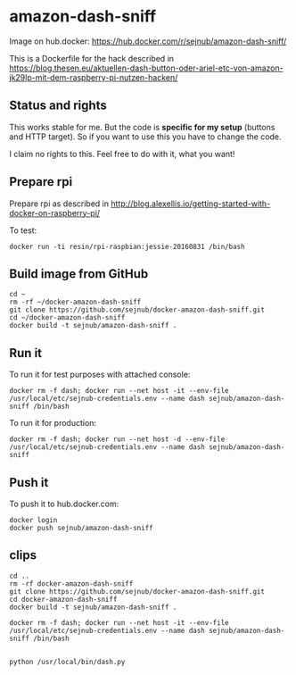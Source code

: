 # amazon-dash-sniff

Image on hub.docker: https://hub.docker.com/r/sejnub/amazon-dash-sniff/

This is a Dockerfile for the hack described in https://blog.thesen.eu/aktuellen-dash-button-oder-ariel-etc-von-amazon-jk29lp-mit-dem-raspberry-pi-nutzen-hacken/


## Status and rights
This works stable for me. But the code is **specific for my setup** (buttons and HTTP target). 
So if you want to use this you have to change the code. 

I claim no rights to this. Feel free to do with it, what you want!


## Prepare rpi
Prepare rpi as described in http://blog.alexellis.io/getting-started-with-docker-on-raspberry-pi/

To test: 
```
docker run -ti resin/rpi-raspbian:jessie-20160831 /bin/bash
```

## Build image from GitHub

```
cd ~
rm -rf ~/docker-amazon-dash-sniff
git clone https://github.com/sejnub/docker-amazon-dash-sniff.git
cd ~/docker-amazon-dash-sniff 
docker build -t sejnub/amazon-dash-sniff .
```

## Run it

To run it for test purposes with attached console:
```
docker rm -f dash; docker run --net host -it --env-file /usr/local/etc/sejnub-credentials.env --name dash sejnub/amazon-dash-sniff /bin/bash
```

To run it for production:
```
docker rm -f dash; docker run --net host -d --env-file /usr/local/etc/sejnub-credentials.env --name dash sejnub/amazon-dash-sniff
```

## Push it

To push it to hub.docker.com:
```
docker login
docker push sejnub/amazon-dash-sniff
```

## clips

```
cd ..
rm -rf docker-amazon-dash-sniff
git clone https://github.com/sejnub/docker-amazon-dash-sniff.git
cd docker-amazon-dash-sniff 
docker build -t sejnub/amazon-dash-sniff .

docker rm -f dash; docker run --net host -it --env-file /usr/local/etc/sejnub-credentials.env --name dash sejnub/amazon-dash-sniff /bin/bash


python /usr/local/bin/dash.py

```

